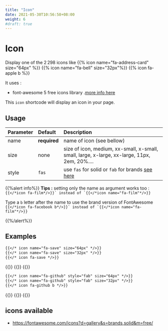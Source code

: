 ```yaml
---
title: "Icon"
date: 2021-05-30T10:56:58+08:00
weight: 6
#draft: true
---
```


# Icon

Display one of the 2 298 icons like 
{{% icon name="fa-address-card" size="64px" %}}
{{% icon name="fa-bell" size="32px"%}} 
{{% icon fa-apple b %}} 

It uses :

* font-awesome 5 free icons library .[more info here](https://fontawesome.com/icons?d=gallery&s=brands,solid&m=free/)

This `icon` shortcode will display an icon in your page. 

## Usage

| Parameter | Default | Description |
|:--|:--|:--|
| name | **required** | name of icon (see bellow) |
| size | none | size of icon, medium, xx-small, x-small, small, large, x-large, xx-large, 11px, 2em, 20%.... |
| style | `fas` | use `fas` for solid or `fab` for brands [see here](https://fontawesome.com/how-to-use/on-the-web/referencing-icons/basic-use)|

{{%alert info%}}
**Tips :**
setting only the name as argument works too : 
```{{</*icon fa-film*/>}}` instead of `{{</*icon name="fa-film"*/>}}```

Type a `b` letter after the name to use the brand version of FontAwesome
```{{</*icon fa-facebook b*/>}}` instead of `{{</*icon name="fa-film"*/>}}```


{{%/alert%}}

## Examples

```markdown
{{</* icon name="fa-save" size="64px" */>}}
{{</* icon name="fa-save" size="32px" */>}}
{{</* icon fa-save */>}}
```
{{<icon name="fa-save" size="64px">}}
{{<icon name="fa-save" size="32px">}}
{{<icon fa-save>}}

```markdown
{{</* icon name="fa-github" style="fab" size="64px" */>}}
{{</* icon name="fa-github" style="fab" size="32px" */>}}
{{</* icon fa-github b */>}}
```
{{<icon name="fa-github" style="fab" size="64px">}}
{{<icon name="fa-github" style="fab" size="32px">}}
{{<icon fa-github b>}}


## icons available
* https://fontawesome.com/icons?d=gallery&s=brands,solid&m=free/